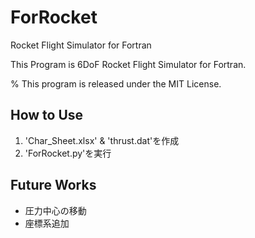 # ForRocket #

Rocket Flight Simulator for Fortran

This Program is 6DoF Rocket Flight Simulator for Fortran.

% This program is released under the MIT License.

## How to Use ##

1. 'Char_Sheet.xlsx' & 'thrust.dat'を作成
2. 'ForRocket.py'を実行

## Future Works ##
* 圧力中心の移動
* 座標系追加